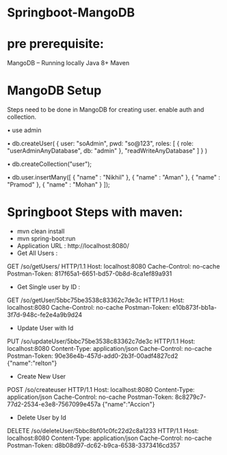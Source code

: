 # Springboot-MangoDB
# pre prerequisite: 
MangoDB – Running locally
Java 8+
Maven

# MangoDB Setup
Steps need to be done in MangoDB for creating user. enable auth and collection.

•	use admin

•	db.createUser(
  {
    user: "soAdmin",
    pwd: "so@123",
    roles: [ { role: "userAdminAnyDatabase", db: "admin" }, "readWriteAnyDatabase" ]
  }
)

•	db.createCollection("user");

•	db.user.insertMany([
  {
    "name" : "Nikhil"
  },
  {
    "name" : "Aman"
  },
  {
    "name" : "Pramod"
  },
  {
    "name" : "Mohan"
  }
]);


# Springboot Steps with maven:
* mvn clean install
* mvn spring-boot:run  
*	Application URL : http://localhost:8080/
*	Get All Users :

GET /so/getUsers/ HTTP/1.1
Host: localhost:8080
Cache-Control: no-cache
Postman-Token: 817f65a1-6651-bd57-0b8d-8ca1ef89a931

* Get Single user by ID :

GET /so/getUser/5bbc75be3538c83362c7de3c HTTP/1.1
Host: localhost:8080
Cache-Control: no-cache
Postman-Token: e10b873f-bb1a-3f7d-948c-fe2e4a9b9d24

* Update User with Id

PUT /so/updateUser/5bbc75be3538c83362c7de3c HTTP/1.1
Host: localhost:8080
Content-Type: application/json
Cache-Control: no-cache
Postman-Token: 90e36e4b-457d-add0-2b3f-00adf4827cd2
{"name":"relton"}

* Create New User

POST /so/createuser HTTP/1.1
Host: localhost:8080
Content-Type: application/json
Cache-Control: no-cache
Postman-Token: 8c8279c7-77d2-2534-e3e8-7567099e457a
{"name":"Accion"}

* Delete User by Id

DELETE /so/deleteUser/5bbc8bf01c0fc22d2c8a1233 HTTP/1.1
Host: localhost:8080
Content-Type: application/json
Cache-Control: no-cache
Postman-Token: d8b08d97-dc62-b9ca-6538-3373416cd357
